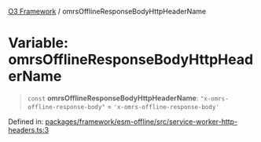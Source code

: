 [O3 Framework](../API.md) / omrsOfflineResponseBodyHttpHeaderName

# Variable: omrsOfflineResponseBodyHttpHeaderName

> `const` **omrsOfflineResponseBodyHttpHeaderName**: `"x-omrs-offline-response-body"` = `'x-omrs-offline-response-body'`

Defined in: [packages/framework/esm-offline/src/service-worker-http-headers.ts:3](https://github.com/its-kios09/openmrs-esm-core/blob/main/packages/framework/esm-offline/src/service-worker-http-headers.ts#L3)
